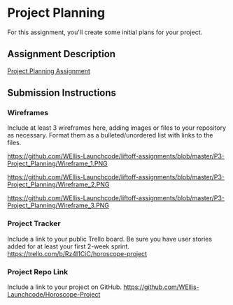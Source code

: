 # Project Planning
For this assignment, you'll create some initial plans for your project.

## Assignment Description
[Project Planning Assignment](https://education.launchcode.org/liftoff/modules/assignments/project-planning)

## Submission Instructions

### Wireframes

Include at least 3 wireframes here, adding images or files to your repository as necessary. Format them as a bulleted/unordered list with links to the files.

https://github.com/WEllis-Launchcode/liftoff-assignments/blob/master/P3-Project_Planning/Wireframe_1.PNG

https://github.com/WEllis-Launchcode/liftoff-assignments/blob/master/P3-Project_Planning/Wireframe_2.PNG

https://github.com/WEllis-Launchcode/liftoff-assignments/blob/master/P3-Project_Planning/Wireframe_3.PNG

### Project Tracker

Include a link to your public Trello board. Be sure you have user stories added for at least your first 2-week sprint.
https://trello.com/b/Rz4I1CiC/horoscope-project

### Project Repo Link

Include a link to your project on GitHub.
https://github.com/WEllis-Launchcode/Horoscope-Project
